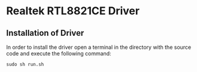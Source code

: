 # Realtek RTL8821CE Driver

## Installation of Driver
In order to install the driver open a terminal in the directory with the source code and execute the following command:
```
sudo sh run.sh
```

